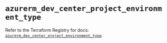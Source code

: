 # `azurerm_dev_center_project_environment_type`

Refer to the Terraform Registry for docs: [`azurerm_dev_center_project_environment_type`](https://registry.terraform.io/providers/hashicorp/azurerm/4.8.0/docs/resources/dev_center_project_environment_type).
